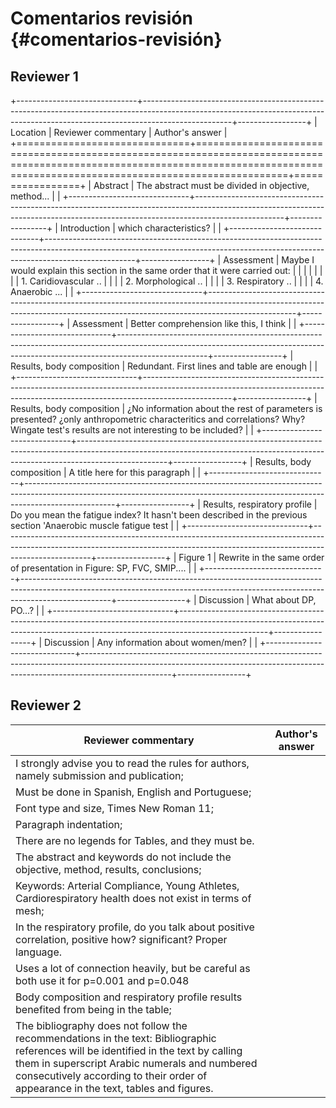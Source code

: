 # Comentarios revisión {#comentarios-revisión}

## Reviewer 1

+------------------------------+----------------------------------------------------------------------------------------------------------------------------------------------------------------------------------+-----------------+
| Location                     | Reviewer commentary                                                                                                                                                              | Author's answer |
+==============================+==================================================================================================================================================================================+=================+
| Abstract                     | The abstract must be divided in objective, method...                                                                                                                             |                 |
+------------------------------+----------------------------------------------------------------------------------------------------------------------------------------------------------------------------------+-----------------+
| Introduction                 | which characteristics?                                                                                                                                                           |                 |
+------------------------------+----------------------------------------------------------------------------------------------------------------------------------------------------------------------------------+-----------------+
| Assessment                   | Maybe I would explain this section in the same order that it were carried out:                                                                                                   |                 |
|                              |                                                                                                                                                                                  |                 |
|                              | 1.  Caridiovascular ..                                                                                                                                                           |                 |
|                              | 2.  Morphological ..                                                                                                                                                             |                 |
|                              | 3.  Respiratory ..                                                                                                                                                               |                 |
|                              | 4.  Anaerobic ...                                                                                                                                                                |                 |
+------------------------------+----------------------------------------------------------------------------------------------------------------------------------------------------------------------------------+-----------------+
| Assessment                   | Better comprehension like this, I think                                                                                                                                          |                 |
+------------------------------+----------------------------------------------------------------------------------------------------------------------------------------------------------------------------------+-----------------+
| Results, body composition    | Redundant. First lines and table are enough                                                                                                                                      |                 |
+------------------------------+----------------------------------------------------------------------------------------------------------------------------------------------------------------------------------+-----------------+
| Results, body composition    | ¿No information about the rest of parameters is presented? ¿only anthropometric characteritics and correlations? Why? Wingate test's results are not interesting to be included? |                 |
+------------------------------+----------------------------------------------------------------------------------------------------------------------------------------------------------------------------------+-----------------+
| Results, body composition    | A title here for this paragraph                                                                                                                                                  |                 |
+------------------------------+----------------------------------------------------------------------------------------------------------------------------------------------------------------------------------+-----------------+
| Results, respiratory profile | Do you mean the fatigue index? It hasn't been described in the previous section 'Anaerobic muscle fatigue test                                                                   |                 |
+------------------------------+----------------------------------------------------------------------------------------------------------------------------------------------------------------------------------+-----------------+
| Figure 1                     | Rewrite in the same order of presentation in Figure: SP, FVC, SMIP....                                                                                                           |                 |
+------------------------------+----------------------------------------------------------------------------------------------------------------------------------------------------------------------------------+-----------------+
| Discussion                   | What about DP, PO...?                                                                                                                                                            |                 |
+------------------------------+----------------------------------------------------------------------------------------------------------------------------------------------------------------------------------+-----------------+
| Discussion                   | Any information about women/men?                                                                                                                                                 |                 |
+------------------------------+----------------------------------------------------------------------------------------------------------------------------------------------------------------------------------+-----------------+

## Reviewer 2

| Reviewer commentary                                                                                                                                                                                                                                                         | Author's answer |
|-----------------------------------------------------------------------------------------------------------------------------------------------------------------------------------------------------------------------------------------------------------------------------|-----------------|
| I strongly advise you to read the rules for authors, namely submission and publication;                                                                                                                                                                                     |                 |
| Must be done in Spanish, English and Portuguese;                                                                                                                                                                                                                            |                 |
| Font type and size, Times New Roman 11;                                                                                                                                                                                                                                     |                 |
| Paragraph indentation;                                                                                                                                                                                                                                                      |                 |
| There are no legends for Tables, and they must be.                                                                                                                                                                                                                          |                 |
| The abstract and keywords do not include the objective, method, results, conclusions;                                                                                                                                                                                       |                 |
| Keywords: Arterial Compliance, Young Athletes, Cardiorespiratory health does not exist in terms of mesh;                                                                                                                                                                    |                 |
| In the respiratory profile, do you talk about positive correlation, positive how? significant? Proper language.                                                                                                                                                             |                 |
| Uses a lot of connection heavily, but be careful as both use it for p=0.001 and p=0.048                                                                                                                                                                                     |                 |
| Body composition and respiratory profile results benefited from being in the table;                                                                                                                                                                                         |                 |
| The bibliography does not follow the recommendations in the text: Bibliographic references will be identified in the text by calling them in superscript Arabic numerals and numbered consecutively according to their order of appearance in the text, tables and figures. |                 |

